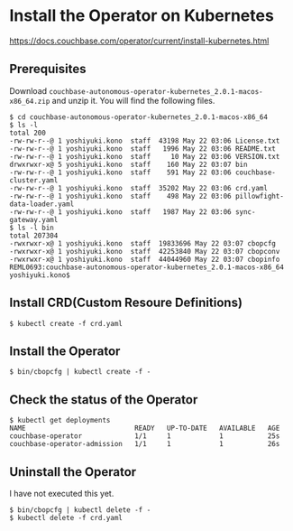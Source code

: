 # Install the Operator on Kubernetes

https://docs.couchbase.com/operator/current/install-kubernetes.html

## Prerequisites
Download `couchbase-autonomous-operator-kubernetes_2.0.1-macos-x86_64.zip` and unzip it.
You will find the following files.

```
$ cd couchbase-autonomous-operator-kubernetes_2.0.1-macos-x86_64 
$ ls -l
total 200
-rw-rw-r--@ 1 yoshiyuki.kono  staff  43198 May 22 03:06 License.txt
-rw-rw-r--@ 1 yoshiyuki.kono  staff   1996 May 22 03:06 README.txt
-rw-rw-r--@ 1 yoshiyuki.kono  staff     10 May 22 03:06 VERSION.txt
drwxrwxr-x@ 5 yoshiyuki.kono  staff    160 May 22 03:07 bin
-rw-rw-r--@ 1 yoshiyuki.kono  staff    591 May 22 03:06 couchbase-cluster.yaml
-rw-rw-r--@ 1 yoshiyuki.kono  staff  35202 May 22 03:06 crd.yaml
-rw-rw-r--@ 1 yoshiyuki.kono  staff    498 May 22 03:06 pillowfight-data-loader.yaml
-rw-rw-r--@ 1 yoshiyuki.kono  staff   1987 May 22 03:06 sync-gateway.yaml
$ ls -l bin
total 207304
-rwxrwxr-x@ 1 yoshiyuki.kono  staff  19833696 May 22 03:07 cbopcfg
-rwxrwxr-x@ 1 yoshiyuki.kono  staff  42253840 May 22 03:07 cbopconv
-rwxrwxr-x@ 1 yoshiyuki.kono  staff  44044960 May 22 03:07 cbopinfo
REML0693:couchbase-autonomous-operator-kubernetes_2.0.1-macos-x86_64 yoshiyuki.kono$ 
```

## Install CRD(Custom Resoure Definitions)

```
$ kubectl create -f crd.yaml
```

## Install the Operator

```
$ bin/cbopcfg | kubectl create -f -
```
## Check the status of the Operator
```
$ kubectl get deployments
NAME                           READY   UP-TO-DATE   AVAILABLE   AGE
couchbase-operator             1/1     1            1           25s
couchbase-operator-admission   1/1     1            1           26s
```

## Uninstall the Operator
I have not executed this yet.
```
$ bin/cbopcfg | kubectl delete -f -
$ kubectl delete -f crd.yaml
```
